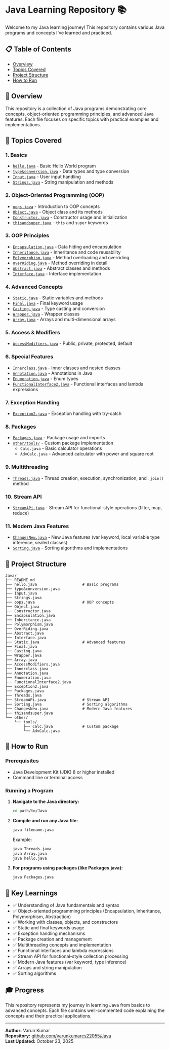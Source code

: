 # Java Learning Repository 📚

Welcome to my Java learning journey! This repository contains various Java programs and concepts I've learned and practiced.

## 📋 Table of Contents

- [Overview](#overview)
- [Topics Covered](#topics-covered)
- [Project Structure](#project-structure)
- [How to Run](#how-to-run)

## 🎯 Overview

This repository is a collection of Java programs demonstrating core concepts, object-oriented programming principles, and advanced Java features. Each file focuses on specific topics with practical examples and implementations.

## 🚀 Topics Covered

### 1. **Basics**
- [`hello.java`](hello.java) - Basic Hello World program
- [`type&conversion.java`](type&conversion.java) - Data types and type conversion
- [`Input.java`](Input.java) - User input handling
- [`Strings.java`](Strings.java) - String manipulation and methods

### 2. **Object-Oriented Programming (OOP)**
- [`oops.java`](oops.java) - Introduction to OOP concepts
- [`Object.java`](Object.java) - Object class and its methods
- [`Constructor.java`](Constructor.java) - Constructor usage and initialization
- [`thisandsuper.java`](thisandsuper.java) - `this` and `super` keywords

### 3. **OOP Principles**
- [`Encapsulation.java`](Encapsulation.java) - Data hiding and encapsulation
- [`Inheritance.java`](Inheritance.java) - Inheritance and code reusability
- [`Polymorphism.java`](Polymorphism.java) - Method overloading and overriding
- [`OverRiding.java`](OverRiding.java) - Method overriding in detail
- [`Abstract.java`](Abstract.java) - Abstract classes and methods
- [`Interface.java`](Interface.java) - Interface implementation

### 4. **Advanced Concepts**
- [`Static.java`](Static.java) - Static variables and methods
- [`Final.java`](Final.java) - Final keyword usage
- [`Casting.java`](Casting.java) - Type casting and conversion
- [`Wrapper.java`](Wrapper.java) - Wrapper classes
- [`Array.java`](Array.java) - Arrays and multi-dimensional arrays

### 5. **Access & Modifiers**
- [`AccessModifiers.java`](AccessModifiers.java) - Public, private, protected, default

### 6. **Special Features**
- [`Innerclass.java`](Innerclass.java) - Inner classes and nested classes
- [`Annotation.java`](Annotation.java) - Annotations in Java
- [`Enumeration.java`](Enumeration.java) - Enum types
- [`FunctionalInterface2.java`](FunctionalInterface2.java) - Functional interfaces and lambda expressions

### 7. **Exception Handling**
- [`Exception2.java`](Exception2.java) - Exception handling with try-catch

### 8. **Packages**
- [`Packages.java`](Packages.java) - Package usage and imports
- [`other/tools/`](other/tools/) - Custom package implementation
  - `Calc.java` - Basic calculator operations
  - `AdvCalc.java` - Advanced calculator with power and square root

### 9. **Multithreading**
- [`Threads.java`](Threads.java) - Thread creation, execution, synchronization, and `.join()` method

### 10. **Stream API**
- [`StreamAPi.java`](StreamAPi.java) - Stream API for functional-style operations (filter, map, reduce)

### 11. **Modern Java Features**
- [`ChangesNew.java`](ChangesNew.java) - New Java features (var keyword, local variable type inference, sealed classes)
- [`Sorting.java`](Sorting.java) - Sorting algorithms and implementations

## 📁 Project Structure

```
Java/
├── README.md
├── hello.java                    # Basic programs
├── type&conversion.java
├── Input.java
├── Strings.java
├── oops.java                     # OOP concepts
├── Object.java
├── Constructor.java
├── Encapsulation.java
├── Inheritance.java
├── Polymorphism.java
├── OverRiding.java
├── Abstract.java
├── Interface.java
├── Static.java                   # Advanced features
├── Final.java
├── Casting.java
├── Wrapper.java
├── Array.java
├── AccessModifiers.java
├── Innerclass.java
├── Annotation.java
├── Enumeration.java
├── FunctionalInterface2.java
├── Exception2.java
├── Packages.java
├── Threads.java
├── StreamAPi.java                # Stream API
├── Sorting.java                  # Sorting algorithms
├── ChangesNew.java               # Modern Java features
├── thisandsuper.java
└── other/
    └── tools/
        ├── Calc.java             # Custom package
        └── AdvCalc.java
```

## 🏃 How to Run

### Prerequisites
- Java Development Kit (JDK) 8 or higher installed
- Command line or terminal access

### Running a Program

1. **Navigate to the Java directory:**
   ```bash
   cd path/to/Java
   ```

2. **Compile and run any Java file:**
   ```bash
   java filename.java
   ```
   
   Example:
   ```bash
   java Threads.java
   java Array.java
   java hello.java
   ```

3. **For programs using packages (like Packages.java):**
   ```bash
   java Packages.java
   ```

## 📖 Key Learnings

- ✅ Understanding of Java fundamentals and syntax
- ✅ Object-oriented programming principles (Encapsulation, Inheritance, Polymorphism, Abstraction)
- ✅ Working with classes, objects, and constructors
- ✅ Static and final keywords usage
- ✅ Exception handling mechanisms
- ✅ Package creation and management
- ✅ Multithreading concepts and implementation
- ✅ Functional interfaces and lambda expressions
- ✅ Stream API for functional-style collection processing
- ✅ Modern Java features (var keyword, type inference)
- ✅ Arrays and string manipulation
- ✅ Sorting algorithms

## 🎓 Progress

This repository represents my journey in learning Java from basics to advanced concepts. Each file contains well-commented code explaining the concepts and their practical applications.

---

**Author:** Varun Kumar  
**Repository:** [github.com/varunkumarcs22055/Java](https://github.com/varunkumarcs22055/Java)  
**Last Updated:** October 23, 2025
